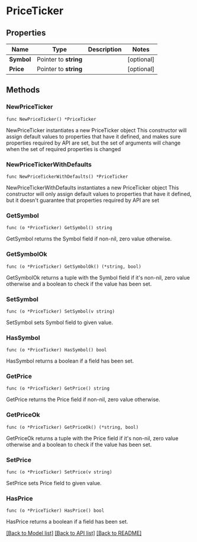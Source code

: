# PriceTicker

## Properties

Name | Type | Description | Notes
------------ | ------------- | ------------- | -------------
**Symbol** | Pointer to **string** |  | [optional] 
**Price** | Pointer to **string** |  | [optional] 

## Methods

### NewPriceTicker

`func NewPriceTicker() *PriceTicker`

NewPriceTicker instantiates a new PriceTicker object
This constructor will assign default values to properties that have it defined,
and makes sure properties required by API are set, but the set of arguments
will change when the set of required properties is changed

### NewPriceTickerWithDefaults

`func NewPriceTickerWithDefaults() *PriceTicker`

NewPriceTickerWithDefaults instantiates a new PriceTicker object
This constructor will only assign default values to properties that have it defined,
but it doesn't guarantee that properties required by API are set

### GetSymbol

`func (o *PriceTicker) GetSymbol() string`

GetSymbol returns the Symbol field if non-nil, zero value otherwise.

### GetSymbolOk

`func (o *PriceTicker) GetSymbolOk() (*string, bool)`

GetSymbolOk returns a tuple with the Symbol field if it's non-nil, zero value otherwise
and a boolean to check if the value has been set.

### SetSymbol

`func (o *PriceTicker) SetSymbol(v string)`

SetSymbol sets Symbol field to given value.

### HasSymbol

`func (o *PriceTicker) HasSymbol() bool`

HasSymbol returns a boolean if a field has been set.

### GetPrice

`func (o *PriceTicker) GetPrice() string`

GetPrice returns the Price field if non-nil, zero value otherwise.

### GetPriceOk

`func (o *PriceTicker) GetPriceOk() (*string, bool)`

GetPriceOk returns a tuple with the Price field if it's non-nil, zero value otherwise
and a boolean to check if the value has been set.

### SetPrice

`func (o *PriceTicker) SetPrice(v string)`

SetPrice sets Price field to given value.

### HasPrice

`func (o *PriceTicker) HasPrice() bool`

HasPrice returns a boolean if a field has been set.


[[Back to Model list]](../README.md#documentation-for-models) [[Back to API list]](../README.md#documentation-for-api-endpoints) [[Back to README]](../README.md)


